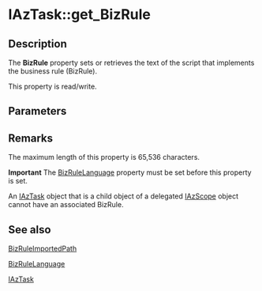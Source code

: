 # IAzTask::get_BizRule

## Description

The **BizRule** property sets or retrieves the text of the script that implements the business rule (BizRule).

This property is read/write.

## Parameters

## Remarks

The maximum length of this property is 65,536 characters.

**Important** The [BizRuleLanguage](https://learn.microsoft.com/windows/desktop/api/azroles/nf-azroles-iaztask-get_bizrulelanguage) property must be set before this property is set.

An [IAzTask](https://learn.microsoft.com/windows/desktop/api/azroles/nn-azroles-iaztask) object that is a child object of a delegated [IAzScope](https://learn.microsoft.com/windows/desktop/api/azroles/nn-azroles-iazscope) object cannot have an associated BizRule.

## See also

[BizRuleImportedPath](https://learn.microsoft.com/windows/desktop/api/azroles/nf-azroles-iaztask-get_bizruleimportedpath)

[BizRuleLanguage](https://learn.microsoft.com/windows/desktop/api/azroles/nf-azroles-iaztask-get_bizrulelanguage)

[IAzTask](https://learn.microsoft.com/windows/desktop/api/azroles/nn-azroles-iaztask)